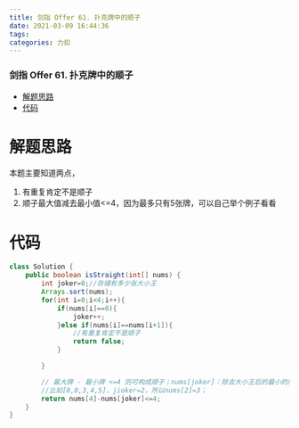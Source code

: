 ```yaml
---
title: 剑指 Offer 61. 扑克牌中的顺子
date: 2021-03-09 16:44:36
tags: 
categories: 力扣
---
```


<!--more-->

### 剑指 Offer 61. 扑克牌中的顺子

- [解题思路](#_2)
- [代码](#_7)

# 解题思路

本题主要知道两点，

1.  有重复肯定不是顺子
2.  顺子最大值减去最小值\<=4，因为最多只有5张牌，可以自己举个例子看看

# 代码

```java
class Solution {
    public boolean isStraight(int[] nums) {
        int joker=0;//存储有多少张大小王
        Arrays.sort(nums);
        for(int i=0;i<4;i++){
            if(nums[i]==0){
                joker++;
            }else if(nums[i]==nums[i+1]){
                //有重复肯定不是顺子
                return false;
            }

        }

        // 最大牌 - 最小牌 <=4 则可构成顺子；nums[joker]：除去大小王后的最小的牌。
        //比如[0,0,3,4,5]，jioker=2，所以nums[2]=3；
        return nums[4]-nums[joker]<=4;
    }
}
```